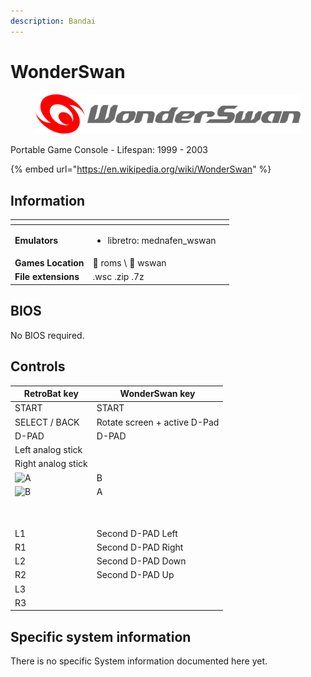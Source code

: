 ```yaml
---
description: Bandai
---
```


# WonderSwan

<figure><img src="https://raw.githubusercontent.com/fabricecaruso/es-theme-carbon/52ff37c9e265587d006945a2ba695b5a962b3a3d/art/logos/wonderswan.svg" alt=""><figcaption></figcaption></figure>

Portable Game Console - Lifespan: 1999 - 2003

{% embed url="https://en.wikipedia.org/wiki/WonderSwan" %}

## Information

<table data-header-hidden><thead><tr><th></th><th></th><th data-hidden></th></tr></thead><tbody><tr><td><strong>Emulators</strong></td><td><ul><li>libretro: mednafen_wswan</li></ul></td><td></td></tr><tr><td><strong>Games Location</strong></td><td><span data-gb-custom-inline data-tag="emoji" data-code="1f4c1">📁</span> roms \ <span data-gb-custom-inline data-tag="emoji" data-code="1f4c2">📂</span> wswan</td><td></td></tr><tr><td><strong>File extensions</strong></td><td>.wsc .zip .7z</td><td></td></tr></tbody></table>

## BIOS

No BIOS required.

## Controls

| RetroBat key                                                                              | WonderSwan key               |
| ----------------------------------------------------------------------------------------- | ---------------------------- |
| START                                                                                     | START                        |
| SELECT / BACK                                                                             | Rotate screen + active D-Pad |
| D-PAD                                                                                     | D-PAD                        |
| Left analog stick                                                                         |                              |
| Right analog stick                                                                        |                              |
| ![A](<../../../../.gitbook/assets/image (1) (2) (1).png>)                                 | B                            |
| ![B](<../../../../.gitbook/assets/image (4) (1).png>)                                     | A                            |
| <img src="../../../../.gitbook/assets/image (3) (1) (2).png" alt="" data-size="original"> |                              |
| <img src="../../../../.gitbook/assets/image (2) (1) (1).png" alt="" data-size="line">     |                              |
| L1                                                                                        | Second D-PAD Left            |
| R1                                                                                        | Second D-PAD Right           |
| L2                                                                                        | Second D-PAD Down            |
| R2                                                                                        | Second D-PAD Up              |
| L3                                                                                        |                              |
| R3                                                                                        |                              |

## Specific system information

There is no specific System information documented here yet.
